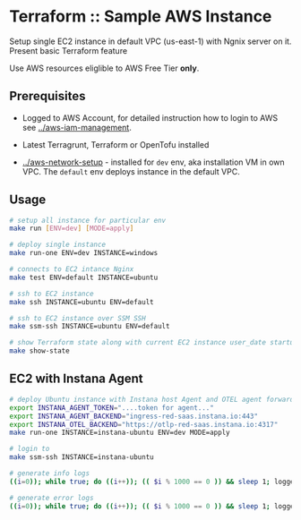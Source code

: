 # Terraform :: Sample AWS Instance

Setup single EC2 instance in default VPC (us-east-1) with Ngnix server on it.
Present basic Terraform feature

Use  AWS resources eliglible to AWS Free Tier __only__.

## Prerequisites

* Logged to AWS Account, for detailed instruction how to login to AWS see [../aws-iam-management](../aws-iam-management).

* Latest Terragrunt, Terraform or OpenTofu installed

* [../aws-network-setup](../aws-network-setup) - installed for `dev` env, aka installation VM in own VPC. The `default` env deploys instance in the default VPC.

## Usage

```bash
# setup all instance for particular env
make run [ENV=dev] [MODE=apply]

# deploy single instance
make run-one ENV=dev INSTANCE=windows

# connects to EC2 intance Nginx
make test ENV=default INSTANCE=ubuntu

# ssh to EC2 instance
make ssh INSTANCE=ubuntu ENV=default

# ssh to EC2 instance over SSM SSH
make ssm-ssh INSTANCE=ubuntu ENV=default

# show Terraform state along with current EC2 instance user_date startup script
make show-state
```

## EC2 with Instana Agent

```bash
# deploy Ubuntu instance with Instana host Agent and OTEL agent forwarding logs to Instana
export INSTANA_AGENT_TOKEN="....token for agent..."
export INSTANA_AGENT_BACKEND="ingress-red-saas.instana.io:443"
export INSTANA_OTEL_BACKEND="https://otlp-red-saas.instana.io:4317"
make run-one INSTANCE=instana-ubuntu ENV=dev MODE=apply

# login to
make ssm-ssh INSTANCE=instana-ubuntu

# generate info logs
((i=0)); while true; do ((i++)); (( $i % 1000 == 0 )) && sleep 1; logger -p user.info "info sample $i"; done

# generate error logs
((i=0)); while true; do ((i++)); (( $i % 1000 == 0 )) && sleep 1; logger -p user.err "error sample $i"; done
```
